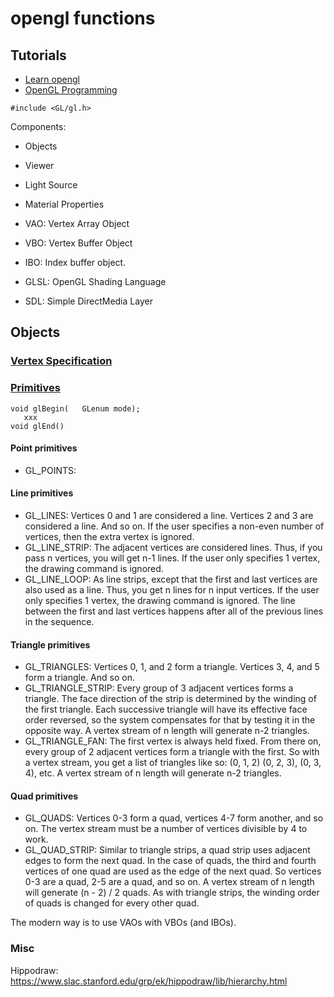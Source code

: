 # opengl functions

## Tutorials
- [Learn opengl](https://learnopengl.com/Getting-started/Textures)
- [OpenGL Programming](https://en.wikibooks.org/wiki/OpenGL_Programming)


```
#include <GL/gl.h>
```
Components:
- Objects
- Viewer
- Light Source
- Material Properties

- VAO: Vertex Array Object
- VBO: Vertex Buffer Object
- IBO: Index buffer object.

- GLSL: OpenGL Shading Language
- SDL: Simple DirectMedia Layer

## Objects
### [Vertex Specification](https://www.khronos.org/opengl/wiki/Vertex_Specification)
### [Primitives](https://www.khronos.org/opengl/wiki/Primitive)
```
void glBegin(	GLenum mode);
   xxx   
void glEnd()
```
#### Point primitives
- GL_POINTS:
#### Line primitives
- GL_LINES: Vertices 0 and 1 are considered a line. Vertices 2 and 3 are considered a line. And so on. If the user specifies a non-even number of vertices, then the extra vertex is ignored.
- GL_LINE_STRIP: The adjacent vertices are considered lines. Thus, if you pass n vertices, you will get n-1 lines. If the user only specifies 1 vertex, the drawing command is ignored.
- GL_LINE_LOOP: As line strips, except that the first and last vertices are also used as a line. Thus, you get n lines for n input vertices. If the user only specifies 1 vertex, the drawing command is ignored. The line between the first and last vertices happens after all of the previous lines in the sequence.
#### Triangle primitives
- GL_TRIANGLES: Vertices 0, 1, and 2 form a triangle. Vertices 3, 4, and 5 form a triangle. And so on.
- GL_TRIANGLE_STRIP: Every group of 3 adjacent vertices forms a triangle. The face direction of the strip is determined by the winding of the first triangle. Each successive triangle will have its effective face order reversed, so the system compensates for that by testing it in the opposite way. A vertex stream of n length will generate n-2 triangles.
- GL_TRIANGLE_FAN: The first vertex is always held fixed. From there on, every group of 2 adjacent vertices form a triangle with the first. So with a vertex stream, you get a list of triangles like so: (0, 1, 2) (0, 2, 3), (0, 3, 4), etc. A vertex stream of n length will generate n-2 triangles.   
#### Quad primitives
- GL_QUADS: Vertices 0-3 form a quad, vertices 4-7 form another, and so on. The vertex stream must be a number of vertices divisible by 4 to work.
- GL_QUAD_STRIP: Similar to triangle strips, a quad strip uses adjacent edges to form the next quad. In the case of quads, the third and fourth vertices of one quad are used as the edge of the next quad. So vertices 0-3 are a quad, 2-5 are a quad, and so on. A vertex stream of n length will generate (n - 2) / 2 quads. As with triangle strips, the winding order of quads is changed for every other quad.
    
The modern way is to use VAOs with VBOs (and IBOs).


### Misc
Hippodraw: https://www.slac.stanford.edu/grp/ek/hippodraw/lib/hierarchy.html

